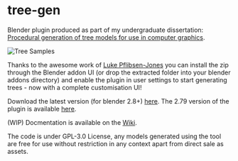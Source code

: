 # tree-gen
Blender plugin produced as part of my undergraduate dissertation: [Procedural generation of tree models for use in computer graphics](https://chewitt.me/Papers/CTH-Dissertation-2017.pdf).

![Tree Samples](http://chewitt.me/Folio/Trees.jpg)

Thanks to the awesome work of [Luke Pflibsen-Jones](https://github.com/luketimothyjones) you can install the zip through the Blender addon UI (or drop the extracted folder into your blender addons directory) and enable the plugin in user settings to start generating trees - now with a complete customisation UI! 

Download the latest version (for blender 2.8+) [here](https://github.com/friggog/tree-gen/archive/master.zip). The 2.79 version of the plugin is available [here](https://github.com/friggog/tree-gen/archive/blender-279.zip).

(WIP) Docmentation is available on the [Wiki](https://github.com/friggog/tree-gen/wiki).

The code is under GPL-3.0 License, any models generated using the tool are free for use without restriction in any context apart from direct sale as assets.